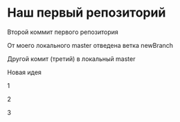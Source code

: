 # Наш первый репозиторий

Второй коммит первого репозитория  

От моего локального master отведена ветка newBranch

Другой комит (третий) в локальный master

Новая идея

1

2

3
